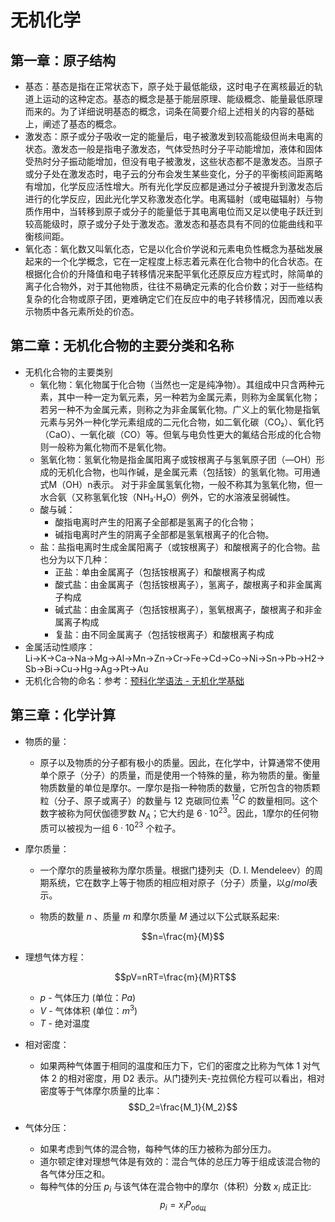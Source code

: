 # 无机化学

## 第一章：原子结构

- 基态：基态是指在正常状态下，原子处于最低能级，这时电子在离核最近的轨道上运动的这种定态。基态的概念是基于能层原理、能级概念、能量最低原理而来的。为了详细说明基态的概念，词条在简要介绍上述相关的内容的基础上，阐述了基态的概念。
- 激发态：原子或分子吸收一定的能量后，电子被激发到较高能级但尚未电离的状态。激发态一般是指电子激发态，气体受热时分子平动能增加，液体和固体受热时分子振动能增加，但没有电子被激发，这些状态都不是激发态。当原子或分子处在激发态时，电子云的分布会发生某些变化，分子的平衡核间距离略有增加，化学反应活性增大。所有光化学反应都是通过分子被提升到激发态后进行的化学反应，因此光化学又称激发态化学。电离辐射（或电磁辐射）与物质作用中，当转移到原子或分子的能量低于其电离电位而又足以使电子跃迁到较高能级时，原子或分子处于激发态。激发态和基态具有不同的位能曲线和平衡核间距。
- 氧化态：氧化数又叫氧化态，它是以化合价学说和元素电负性概念为基础发展起来的一个化学概念，它在一定程度上标志着元素在化合物中的化合状态。在根据化合价的升降值和电子转移情况来配平氧化还原反应方程式时，除简单的离子化合物外，对于其他物质，往往不易确定元素的化合价数；对于一些结构复杂的化合物或原子团，更难确定它们在反应中的电子转移情况，因而难以表示物质中各元素所处的价态。 


## 第二章：无机化合物的主要分类和名称

- 无机化合物的主要类别
    - 氧化物：氧化物属于化合物（当然也一定是纯净物）。其组成中只含两种元素，其中一种一定为氧元素，另一种若为金属元素，则称为金属氧化物；若另一种不为金属元素，则称之为非金属氧化物。广义上的氧化物是指氧元素与另外一种化学元素组成的二元化合物，如二氧化碳（CO₂）、氧化钙（CaO）、一氧化碳（CO）等。但氧与电负性更大的氟结合形成的化合物则一般称为氟化物而不是氧化物。 
    - 氢氧化物：氢氧化物是指金属阳离子或铵根离子与氢氧原子团（—OH）形成的无机化合物，也叫作碱，是金属元素（包括铵）的氢氧化物。可用通式M（OH）n表示。
    对于非金属氢氧化物，一般不称其为氢氧化物，但一水合氨（又称氢氧化铵（NH₃·H₂O）例外，它的水溶液呈弱碱性。 
    - 酸与碱：
        - 酸指电离时产生的阳离子全部都是氢离子的化合物；
        - 碱指电离时产生的阴离子全部都是氢氧根离子的化合物。
    - 盐：盐指电离时生成金属阳离子（或铵根离子）和酸根离子的化合物。盐也分为以下几种：
        - 正盐：单由金属离子（包括铵根离子）和酸根离子构成
        - 酸式盐：由金属离子（包括铵根离子），氢离子，酸根离子和非金属离子构成
        - 碱式盐：由金属离子（包括铵根离子），氢氧根离子，酸根离子和非金属离子构成
        - 复盐：由不同金属离子（包括铵根离子）和酸根离子构成
- 金属活动性顺序：Li→K→Ca→Na→Mg→Al→Mn→Zn→Cr→Fe→Cd→Co→Ni→Sn→Pb→H2→Sb→Bi→Cu→Hg→Ag→Pt→Au
- 无机化合物的命名：参考：[预科化学语法 - 无机化学基础](语言学习\预科化学.Grammar.md#无机化学基础)

## 第三章：化学计算

- 物质的量：
    - 原子以及物质的分子都有极小的质量。因此，在化学中，计算通常不使用单个原子（分子）的质量，而是使用一个特殊的量，称为物质的量。衡量物质数量的单位是摩尔。一摩尔是指一种物质的数量，它所包含的物质颗粒（分子、原子或离子）的数量与 12 克碳同位素 $^{12}C$ 的数量相同。这个数字被称为阿伏伽德罗数 $N_A$；它大约是 $6 \cdot 10^{23}$。因此，1摩尔的任何物质可以被视为一组 $6 \cdot 10^{23}$ 个粒子。 
- 摩尔质量：
    - 一个摩尔的质量被称为摩尔质量。根据门捷列夫（D. I. Mendeleev）的周期系统，它在数字上等于物质的相应相对原子（分子）质量，以$g/mol$表示。
    - 物质的数量 $n$ 、质量 $m$ 和摩尔质量 $M$ 通过以下公式联系起来:
    
        $$n=\frac{m}{M}$$

- 理想气体方程：
    
    $$pV=nRT=\frac{m}{M}RT$$ 
    - $p$ - 气体压力 (单位：$Pa$)
    - $V$ - 气体体积 (单位：$m^3$)
    - $T$ - 绝对温度
- 相对密度：
    - 如果两种气体置于相同的温度和压力下，它们的密度之比称为气体 1 对气体 2 的相对密度，用 D2 表示。从门捷列夫-克拉佩伦方程可以看出，相对密度等于气体摩尔质量的比率：
        $$D_2=\frac{M_1}{M_2}$$
- 气体分压：
    - 如果考虑到气体的混合物，每种气体的压力被称为部分压力。
    - 道尔顿定律对理想气体是有效的：混合气体的总压力等于组成该混合物的各气体分压之和。
    - 每种气体的分压 $p_i$ 与该气体在混合物中的摩尔（体积）分数 $x_i$ 成正比:
        $$p_i=x_iP_{общ}$$ 